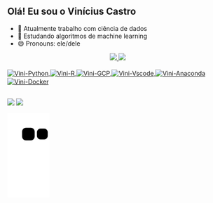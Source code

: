 ## Olá! Eu sou o Vinícius Castro

- 🔭 Atualmente trabalho com ciência de dados
- 🌱 Estudando algoritmos de machine learning
- 😄 Pronouns: ele/dele

<div align="center">
  <a href="https://github.com/castrovinicius">
  <img height="150em" src="https://github-readme-stats.vercel.app/api?username=castrovinicius&show_icons=true&theme=dark&include_all_commits=true&count_private=true"/>
  <img height="150em" src="https://github-readme-stats.vercel.app/api/top-langs/?username=castrovinicius&layout=compact&langs_count=7&theme=dark"/>
</div>

<div style="display: inline_block"><br>
  <img align="center" alt="Vini-Python" height="30" width="40" src="https://cdn.jsdelivr.net/gh/devicons/devicon/icons/python/python-original.svg">
  <img align="center" alt="Vini-R" height="30" width="40" src="https://cdn.jsdelivr.net/gh/devicons/devicon/icons/r/r-original.svg">
  <img align="center" alt="Vini-GCP" height="30" width="40" src="https://cdn.jsdelivr.net/gh/devicons/devicon/icons/googlecloud/googlecloud-original.svg">
  <img align="center" alt="Vini-Vscode" height="30" width="40" src="https://cdn.jsdelivr.net/gh/devicons/devicon/icons/vscode/vscode-original.svg">
  <img align="center" alt="Vini-Anaconda" height="30" width="40" src="https://cdn.jsdelivr.net/gh/devicons/devicon/icons/anaconda/anaconda-original.svg">
  <img align="center" alt="Vini-Docker" height="30" width="40" src="https://cdn.jsdelivr.net/gh/devicons/devicon/icons/docker/docker-original.svg">
</div>

##
<div> 
  <a href="https://www.linkedin.com/in/vsac/" target="_blank"><img src="https://img.shields.io/badge/-LinkedIn-%230077B5?style=for-the-badge&logo=linkedin&logoColor=white" target="_blank"></a>
  <a href="https://www.instagram.com/vinicastro_97/" target="_blank"><img src="https://img.shields.io/badge/-Instagram-%23E4405F?style=for-the-badge&logo=instagram&logoColor=white" target="_blank"></a>
<div> 

![Snake animation](https://github.com/castrovinicius/castrovinicius/blob/output/github-contribution-grid-snake.svg)
